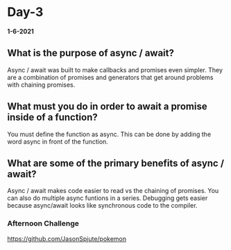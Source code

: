 # Day-3

__1-6-2021__

## What is the purpose of async / await?

Async / await was built to make callbacks and promises even simpler. They are a combination of promises and generators that get around problems with chaining promises.

## What must you do in order to await a promise inside of a function?

You must define the function as async. This can be done by adding the word async in front of the function.

## What are some of the primary benefits of async / await?

Async / await makes code easier to read vs the chaining of promises. You can also do multiple async funtions in a series. Debugging gets easier because async/await looks like synchronous code to the compiler.

### Afternoon Challenge

https://github.com/JasonSpjute/pokemon